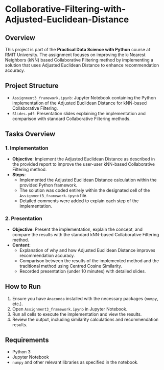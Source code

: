 # Collaborative-Filtering-with-Adjusted-Euclidean-Distance

## Overview
This project is part of the **Practical Data Science with Python** course at RMIT University. The assignment focuses on improving the k-Nearest Neighbors (kNN) based Collaborative Filtering method by implementing a solution that uses Adjusted Euclidean Distance to enhance recommendation accuracy.

## Project Structure
- `Assignment3_framework.ipynb`: Jupyter Notebook containing the Python implementation of the Adjusted Euclidean Distance for kNN-based Collaborative Filtering.
- `Slides.pdf`: Presentation slides explaining the implementation and comparison with standard Collaborative Filtering methods.

## Tasks Overview

### 1. Implementation
- **Objective**: Implement the Adjusted Euclidean Distance as described in the provided report to improve the user-user kNN-based Collaborative Filtering method.
- **Steps**:
  - Implemented the Adjusted Euclidean Distance calculation within the provided Python framework.
  - The solution was coded entirely within the designated cell of the `Assignment3_framework.ipynb` file.
  - Detailed comments were added to explain each step of the implementation.

### 2. Presentation
- **Objective**: Present the implementation, explain the concept, and compare the results with the standard kNN-based Collaborative Filtering method.
- **Content**:
  - Explanation of why and how Adjusted Euclidean Distance improves recommendation accuracy.
  - Comparison between the results of the implemented method and the traditional method using Centred Cosine Similarity.
  - Recorded presentation (under 10 minutes) with detailed slides.

## How to Run
1. Ensure you have `Anaconda` installed with the necessary packages (`numpy`, etc.).
2. Open `Assignment3_framework.ipynb` in Jupyter Notebook.
3. Run all cells to execute the implementation and view the results.
4. Review the output, including similarity calculations and recommendation results.

## Requirements
- Python 3
- Jupyter Notebook
- `numpy` and other relevant libraries as specified in the notebook.
